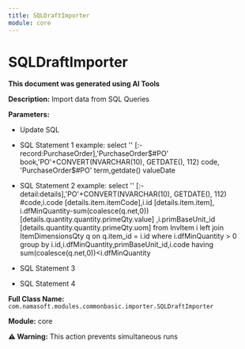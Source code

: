 ```yaml
---
title: SQLDraftImporter
module: core
---
```



<div class='entity-flows'>

# SQLDraftImporter

**This document was generated using AI Tools**

**Description:** Import data from SQL Queries

**Parameters:**
- Update SQL
- SQL Statement 1
example:
select '' [:-record:PurchaseOrder],'PurchaseOrder$#PO' book,'PO'+CONVERT(NVARCHAR(10), GETDATE(), 112) code,	'PurchaseOrder$#PO' term,getdate() valueDate 

- SQL Statement 2
example:
select '' [:-detail:details],'PO'+CONVERT(NVARCHAR(10), GETDATE(), 112) #code,i.code [details.item.itemCode],i.id [details.item.item],
 i.dfMinQuantity-sum(coalesce(q.net,0)) [details.quantity.quantity.primeQty.value]
 ,i.primBaseUnit_id [details.quantity.quantity.primeQty.uom] from InvItem i left join ItemDimensionsQty q on q.item_id = i.id 
where i.dfMinQuantity > 0
group by i.id,i.dfMinQuantity,primBaseUnit_id,i.code
having sum(coalesce(q.net,0))<i.dfMinQuantity
- SQL Statement 3
- SQL Statement 4

**Full Class Name:** `com.namasoft.modules.commonbasic.importer.SQLDraftImporter`

**Module:** core

**⚠️ Warning:** This action prevents simultaneous runs


</div>

